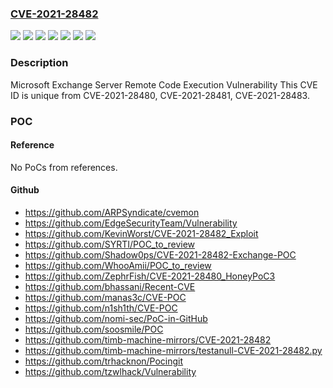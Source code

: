 ### [CVE-2021-28482](https://cve.mitre.org/cgi-bin/cvename.cgi?name=CVE-2021-28482)
![](https://img.shields.io/static/v1?label=Product&message=Microsoft%20Exchange%20Server%202013&color=blue)
![](https://img.shields.io/static/v1?label=Product&message=Microsoft%20Exchange%20Server%202016%20Cumulative%20Update%2019&color=blue)
![](https://img.shields.io/static/v1?label=Product&message=Microsoft%20Exchange%20Server%202016%20Cumulative%20Update%2020&color=blue)
![](https://img.shields.io/static/v1?label=Product&message=Microsoft%20Exchange%20Server%202019%20Cumulative%20Update%208&color=blue)
![](https://img.shields.io/static/v1?label=Product&message=Microsoft%20Exchange%20Server%202019%20Cumulative%20Update%209&color=blue)
![](https://img.shields.io/static/v1?label=Version&message=n%2Fa&color=blue)
![](https://img.shields.io/static/v1?label=Vulnerability&message=Remote%20Code%20Execution&color=brighgreen)

### Description

Microsoft Exchange Server Remote Code Execution Vulnerability This CVE ID is unique from CVE-2021-28480, CVE-2021-28481, CVE-2021-28483.

### POC

#### Reference
No PoCs from references.

#### Github
- https://github.com/ARPSyndicate/cvemon
- https://github.com/EdgeSecurityTeam/Vulnerability
- https://github.com/KevinWorst/CVE-2021-28482_Exploit
- https://github.com/SYRTI/POC_to_review
- https://github.com/Shadow0ps/CVE-2021-28482-Exchange-POC
- https://github.com/WhooAmii/POC_to_review
- https://github.com/ZephrFish/CVE-2021-28480_HoneyPoC3
- https://github.com/bhassani/Recent-CVE
- https://github.com/manas3c/CVE-POC
- https://github.com/n1sh1th/CVE-POC
- https://github.com/nomi-sec/PoC-in-GitHub
- https://github.com/soosmile/POC
- https://github.com/timb-machine-mirrors/CVE-2021-28482
- https://github.com/timb-machine-mirrors/testanull-CVE-2021-28482.py
- https://github.com/trhacknon/Pocingit
- https://github.com/tzwlhack/Vulnerability

